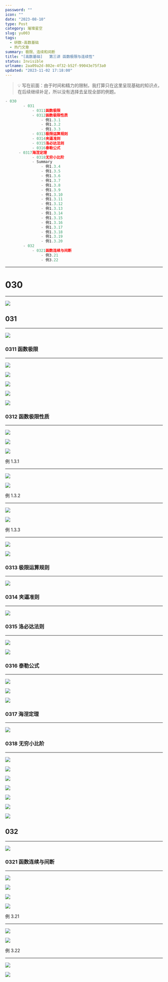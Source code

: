 ```yaml
---
password: ""
icon: ""
date: "2023-08-10"
type: Post
category: 璀璨星空
slug: yu003
tags:
  - 研数-高数基础
  - 热门文章
summary: 极限、连续和间断
title: "[高数基础]   第三讲 函数极限与连续性"
status: Invisible
urlname: 2aa09a2d-802e-4f32-b52f-99043e75f3a0
updated: "2023-11-02 17:18:00"
---
```


> 💡 写在前面：由于时间和精力的限制，我打算只在这里呈现基础的知识点，在后续继续补足，所以没有选择去呈现全部的例题。

```javascript
- 030
		- 031
			- 0311函数极限
			- 0312函数极限性质
				- 例1.3.1
				- 例1.3.2
				- 例1.3.3
			- 0313极限运算规则
			- 0314夹逼准则
			- 0315洛必达法则
			- 0316泰勒公式
      - 0317海涅定理
			- 0318无穷小比阶
			- Summary
				- 例1.3.4
				- 例1.3.5
				- 例1.3.6
				- 例1.3.7
				- 例1.3.8
				- 例1.3.9
				- 例1.3.10
				- 例1.3.11
				- 例1.3.12
				- 例1.3.13
				- 例1.3.14
				- 例1.3.15
				- 例1.3.16
				- 例1.3.17
				- 例1.3.18
				- 例1.3.19
				- 例1.3.20
		- 032
			- 0321函数连续与间断
				- 例3.21
				- 例3.22
```

---

# 030

---

![](https://bu.dusays.com/2023/09/12/650061136a382.png)

## 031

---

![](https://bu.dusays.com/2023/09/12/6500612ac7030.png)

### 0311 函数极限

---

![](https://bu.dusays.com/2023/09/12/6500612d65395.png)

![](https://bu.dusays.com/2023/09/12/6500613025615.png)

![](https://bu.dusays.com/2023/09/12/65006131505df.png)

![](https://bu.dusays.com/2023/09/12/6500613227f2f.png)

![](https://bu.dusays.com/2023/09/12/6500615e0f7a0.png)

### 0312 函数极限性质

---

![](https://bu.dusays.com/2023/09/12/650061876e5ec.png)

![](https://bu.dusays.com/2023/09/12/6500618868865.png)

![](https://bu.dusays.com/2023/09/12/650061897e851.png)

例 1.3.1

---

![](https://bu.dusays.com/2023/09/12/650061a2c860d.png)

![](https://bu.dusays.com/2023/09/12/650061a48f77b.png)

例 1.3.2

---

![](https://bu.dusays.com/2023/09/12/650061fc883be.png)

![](https://bu.dusays.com/2023/09/12/650061fe48585.png)

例 1.3.3

---

![](https://bu.dusays.com/2023/09/12/65006213d29b1.png)

![](https://bu.dusays.com/2023/09/12/650062155dfc0.png)

### 0313 极限运算规则

---

![](https://bu.dusays.com/2023/09/12/6500622891cb0.png)

### 0314 夹逼准则

---

![](https://bu.dusays.com/2023/09/12/6500623fd8463.png)

### 0315 洛必达法则

---

![](https://bu.dusays.com/2023/09/12/650062419e7bb.png)

![](https://bu.dusays.com/2023/09/12/650062434b3d2.png)

### 0316 泰勒公式

---

![](https://bu.dusays.com/2023/09/12/65006244ca319.png)

![](https://bu.dusays.com/2023/09/12/650062464d196.png)

![](https://bu.dusays.com/2023/09/12/650062665f4f9.png)

### 0317 海涅定理

---

![](https://bu.dusays.com/2023/09/12/65006285eea4d.png)

### 0318 无穷小比阶

---

![](https://bu.dusays.com/2023/09/12/65006287d4d99.png)

![](https://bu.dusays.com/2023/09/12/65006289cc7f4.png)

![](https://bu.dusays.com/2023/09/12/6500628ae3e17.png)

![](https://bu.dusays.com/2023/09/12/6500628ca4d76.png)

![](https://bu.dusays.com/2023/09/12/6500628e4f7d1.png)

![](https://bu.dusays.com/2023/09/12/650062c06c4ff.png)

![](https://bu.dusays.com/2023/09/12/650062c1870b3.png)

## 032

---

![](https://bu.dusays.com/2023/09/12/650062c2f1d32.png)

### 0321 函数连续与间断

---

![](https://bu.dusays.com/2023/09/12/65006313ce90d.png)

![](https://bu.dusays.com/2023/09/12/6500631c8137a.png)

![](https://bu.dusays.com/2023/09/12/6500631dadaf5.png)

![](https://bu.dusays.com/2023/09/12/6500631ea8445.png)

例 3.21

---

![](https://bu.dusays.com/2023/09/12/6500632011871.png)

![](https://bu.dusays.com/2023/09/12/65006321681f3.png)

例 3.22

---

![](https://bu.dusays.com/2023/09/12/65006322a7cb4.png)

![](https://bu.dusays.com/2023/09/12/65006323e15a9.png)
